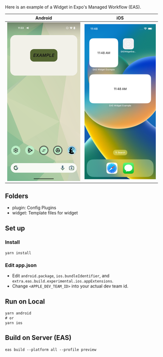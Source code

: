 
Here is an example of a Widget in Expo's Managed Workflow (EAS).


| Android | iOS |
|:-----------:|:------------:|
|<img width="280" src="./images/homescreen-android.png" />|<img width="280" src="./images/homescreen-ios.png" />|



## Folders

- plugin: Config Plugins
- widget: Template files for widget


## Set up

### Install

`yarn install`


### Edit app.json

- Edit `android.package`, `ios.bundleIdentifier`, and `extra.eas.build.experimental.ios.appExtensions`.
- Change `<APPLE_DEV_TEAM_ID>` into your actual dev team id.


## Run on Local

```
yarn android
# or
yarn ios
```

## Build on Server (EAS)

```
eas build --platform all --profile preview
```




